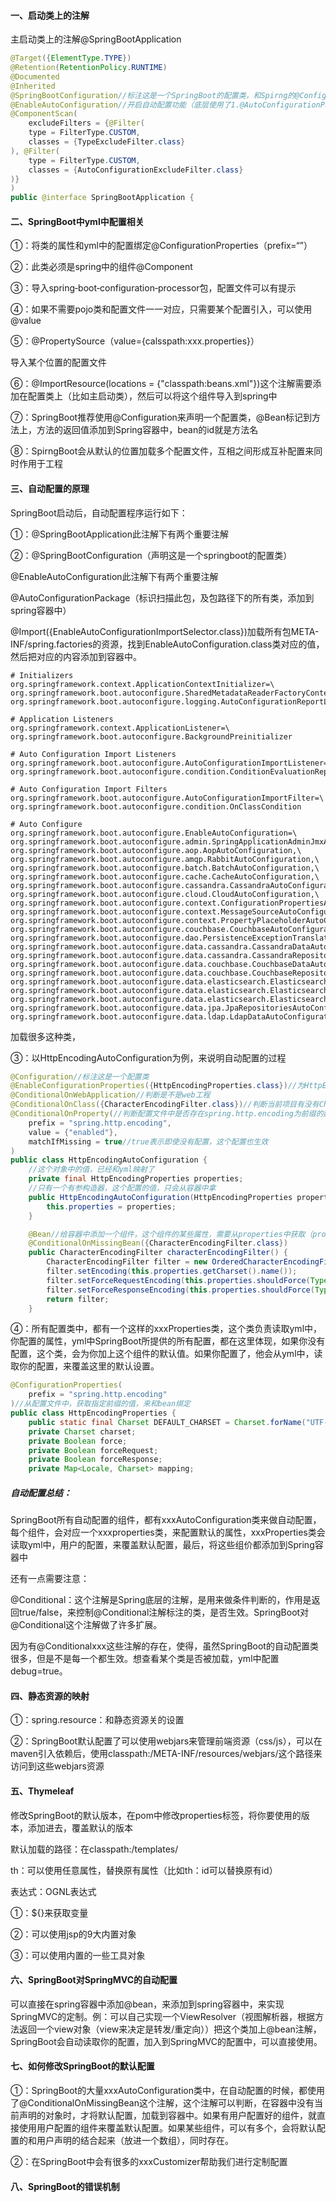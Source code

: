 #### 一、启动类上的注解

主启动类上的注解@SpringBootApplication

````java
@Target({ElementType.TYPE})
@Retention(RetentionPolicy.RUNTIME)
@Documented
@Inherited
@SpringBootConfiguration//标注这是一个SpringBoot的配置类，和Spirng的@Configuration是一个含义，都是标注配置类
@EnableAutoConfiguration//开启自动配置功能（底层使用了1.@AutoConfigurationPackage。作用：将SpingBoot主启动类，及其子包下的内容扫描进Spring容器中。这就是为什么，包不在主启动类及其子包下，是无法扫描进Spring的。2.@Import。将所有需要导入的组件，以全类名的方式，来添加到容器中。这里会给容器中添加96个xxxAutoConfiguartion自动配置类。这些类的作用是导入场景中，需要这个类的的组件，并自动配置好组件。所有这些自动配置类，都被LoaderClass加载为一个Properties对象，然后springboot来通过Spring-boot-autoconfigure这个包下/META-INF/spring.factories，读到这些自动配置类的路径，然后在这个jar包下，也封装有所有spring封装的自动配置类。）
@ComponentScan(
    excludeFilters = {@Filter(
    type = FilterType.CUSTOM,
    classes = {TypeExcludeFilter.class}
), @Filter(
    type = FilterType.CUSTOM,
    classes = {AutoConfigurationExcludeFilter.class}
)}
)
public @interface SpringBootApplication {
````

#### 二、SpringBoot中yml中配置相关

①：将类的属性和yml中的配置绑定@ConfigurationProperties（prefix=“”）

②：此类必须是spring中的组件@Component

③：导入spring‐boot‐configuration‐processor包，配置文件可以有提示

④：如果不需要pojo类和配置文件一一对应，只需要某个配置引入，可以使用@value

⑤：@PropertySource（value={calsspath:xxx.properties}）

导入某个位置的配置文件

⑥：@ImportResource(locations = {"classpath:beans.xml"})这个注解需要添加在配置类上（比如主启动类），然后可以将这个组件导入到spring中

⑦：SpringBoot推荐使用@Configuration来声明一个配置类，@Bean标记到方法上，方法的返回值添加到Spring容器中，bean的id就是方法名

⑧：SpirngBoot会从默认的位置加载多个配置文件，互相之间形成互补配置来同时作用于工程

#### 三、自动配置的原理

SpringBoot启动后，自动配置程序运行如下：

①：@SpringBootApplication此注解下有两个重要注解

②：@SpringBootConfiguration（声明这是一个springboot的配置类）

@EnableAutoConfiguration此注解下有两个重要注解

@AutoConfigurationPackage（标识扫描此包，及包路径下的所有类，添加到spring容器中）

@Import({EnableAutoConfigurationImportSelector.class})加载所有包META-INF/spring.factories的资源，找到EnableAutoConfiguration.class类对应的值，然后把对应的内容添加到容器中。

```properties
# Initializers
org.springframework.context.ApplicationContextInitializer=\
org.springframework.boot.autoconfigure.SharedMetadataReaderFactoryContextInitializer,\
org.springframework.boot.autoconfigure.logging.AutoConfigurationReportLoggingInitializer

# Application Listeners
org.springframework.context.ApplicationListener=\
org.springframework.boot.autoconfigure.BackgroundPreinitializer

# Auto Configuration Import Listeners
org.springframework.boot.autoconfigure.AutoConfigurationImportListener=\
org.springframework.boot.autoconfigure.condition.ConditionEvaluationReportAutoConfigurationImportListener

# Auto Configuration Import Filters
org.springframework.boot.autoconfigure.AutoConfigurationImportFilter=\
org.springframework.boot.autoconfigure.condition.OnClassCondition

# Auto Configure
org.springframework.boot.autoconfigure.EnableAutoConfiguration=\
org.springframework.boot.autoconfigure.admin.SpringApplicationAdminJmxAutoConfiguration,\
org.springframework.boot.autoconfigure.aop.AopAutoConfiguration,\
org.springframework.boot.autoconfigure.amqp.RabbitAutoConfiguration,\
org.springframework.boot.autoconfigure.batch.BatchAutoConfiguration,\
org.springframework.boot.autoconfigure.cache.CacheAutoConfiguration,\
org.springframework.boot.autoconfigure.cassandra.CassandraAutoConfiguration,\
org.springframework.boot.autoconfigure.cloud.CloudAutoConfiguration,\
org.springframework.boot.autoconfigure.context.ConfigurationPropertiesAutoConfiguration,\
org.springframework.boot.autoconfigure.context.MessageSourceAutoConfiguration,\
org.springframework.boot.autoconfigure.context.PropertyPlaceholderAutoConfiguration,\
org.springframework.boot.autoconfigure.couchbase.CouchbaseAutoConfiguration,\
org.springframework.boot.autoconfigure.dao.PersistenceExceptionTranslationAutoConfiguration,\
org.springframework.boot.autoconfigure.data.cassandra.CassandraDataAutoConfiguration,\
org.springframework.boot.autoconfigure.data.cassandra.CassandraRepositoriesAutoConfiguration,\
org.springframework.boot.autoconfigure.data.couchbase.CouchbaseDataAutoConfiguration,\
org.springframework.boot.autoconfigure.data.couchbase.CouchbaseRepositoriesAutoConfiguration,\
org.springframework.boot.autoconfigure.data.elasticsearch.ElasticsearchAutoConfiguration,\
org.springframework.boot.autoconfigure.data.elasticsearch.ElasticsearchDataAutoConfiguration,\
org.springframework.boot.autoconfigure.data.elasticsearch.ElasticsearchRepositoriesAutoConfiguration,\
org.springframework.boot.autoconfigure.data.jpa.JpaRepositoriesAutoConfiguration,\
org.springframework.boot.autoconfigure.data.ldap.LdapDataAutoConfiguration,\
```

加载很多这种类，	

③：以HttpEncodingAutoConfiguration为例，来说明自动配置的过程

```java
@Configuration//标注这是一个配置类
@EnableConfigurationProperties({HttpEncodingProperties.class})//为HttpEncodingProperties启用ConfigurationProperties功能（见下面的代码），将配置文件中对应值，和HttpEncodingProperties绑定起来
@ConditionalOnWebApplication//判断是不是web工程
@ConditionalOnClass({CharacterEncodingFilter.class})//判断当前项目有没有CharacterEncodingFilter这个类；这个是SpringMVC解决乱码的过滤器
@ConditionalOnProperty(//判断配置文件中是否存在spring.http.encoding为前缀的配置
    prefix = "spring.http.encoding",
    value = {"enabled"},
    matchIfMissing = true//true表示即使没有配置，这个配置也生效
)
public class HttpEncodingAutoConfiguration {
    //这个对象中的值，已经和yml映射了
    private final HttpEncodingProperties properties;
	//只有一个有参构造器，这个配置的值，只会从容器中拿
    public HttpEncodingAutoConfiguration(HttpEncodingProperties properties) {
        this.properties = properties;
    }

    @Bean//给容器中添加一个组件，这个组件的某些属性，需要从properties中获取（properties又会有许多默认配置，还会把yml中配置的属性，加到properties中）
    @ConditionalOnMissingBean({CharacterEncodingFilter.class})
    public CharacterEncodingFilter characterEncodingFilter() {
        CharacterEncodingFilter filter = new OrderedCharacterEncodingFilter();
        filter.setEncoding(this.properties.getCharset().name());
        filter.setForceRequestEncoding(this.properties.shouldForce(Type.REQUEST));
        filter.setForceResponseEncoding(this.properties.shouldForce(Type.RESPONSE));
        return filter;
    }

```

④：所有配置类中，都有一个这样的xxxProperties类，这个类负责读取yml中，你配置的属性，yml中SpringBoot所提供的所有配置，都在这里体现，如果你没有配置，这个类，会为你加上这个组件的默认值。如果你配置了，他会从yml中，读取你的配置，来覆盖这里的默认设置。

```java
@ConfigurationProperties(
    prefix = "spring.http.encoding"
)//从配置文件中，获取指定前缀的值，来和bean绑定
public class HttpEncodingProperties {
    public static final Charset DEFAULT_CHARSET = Charset.forName("UTF-8");
    private Charset charset;
    private Boolean force;
    private Boolean forceRequest;
    private Boolean forceResponse;
    private Map<Locale, Charset> mapping;
```

##### 自动配置总结：

SpringBoot所有自动配置的组件，都有xxxAutoConfiguration类来做自动配置，每个组件，会对应一个xxxproperties类，来配置默认的属性，xxxProperties类会读取yml中，用户的配置，来覆盖默认配置，最后，将这些组价都添加到Spring容器中

还有一点需要注意：

​	@Conditional：这个注解是Spring底层的注解，是用来做条件判断的，作用是返回true/false，来控制@Conditional注解标注的类，是否生效。SpringBoot对@Conditional这个注解做了许多扩展。

因为有@Conditionalxxx这些注解的存在，使得，虽然SpringBoot的自动配置类很多，但是不是每一个都生效。想查看某个类是否被加载，yml中配置debug=true。

#### 四、静态资源的映射

①：spring.resource：和静态资源关的设置

②：SpringBoot默认配置了可以使用webjars来管理前端资源（css/js），可以在maven引入依赖后，使用classpath:/META-INF/resources/webjars/这个路径来访问到这些webjars资源

#### 五、Thymeleaf

修改SpringBoot的默认版本，在pom中修改properties标签，将你要使用的版本，添加进去，覆盖默认的版本

默认加载的路径：在classpath:/templates/

th：可以使用任意属性，替换原有属性（比如th：id可以替换原有id）

表达式：OGNL表达式

①：${}来获取变量

②：可以使用jsp的9大内置对象

③：可以使用内置的一些工具对象

#### 六、SpringBoot对SpringMVC的自动配置

可以直接在spring容器中添加@bean，来添加到spring容器中，来实现SpringMVC的定制。例：可以自己实现一个ViewResolver（视图解析器，根据方法返回一个view对象（view来决定是转发/重定向））把这个类加上@bean注解，SpringBoot会自动读取你的配置，加入到SpringMVC的配置中，可以直接使用。

#### 七、如何修改SpringBoot的默认配置

①：SpringBoot的大量xxxAutoConfiguration类中，在自动配置的时候，都使用了@ConditionalOnMissingBean这个注解，这个注解可以判断，在容器中没有当前声明的对象时，才将默认配置，加载到容器中。如果有用户配置好的组件，就直接使用用户配置的组件来覆盖默认配置。如果某些组件，可以有多个，会将默认配置的和用户声明的结合起来（放进一个数组），同时存在。

②：在SpringBoot中会有很多的xxxCustomizer帮助我们进行定制配置

#### 八、SpringBoot的错误机制


